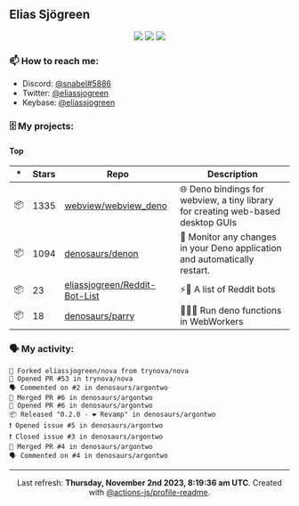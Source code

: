 ## Elias Sjögreen

<p align="center">
  <img src="https://img.shields.io/badge/🎂-dec. 2003-success" />
  <img src="https://img.shields.io/badge/🌎-Stockholm-informational" />
  <img src="https://img.shields.io/badge/👦-He/Him-informational" />
</p>

### 📫 How to reach me:

- Discord: [@snabel#5886](https://discord.com/users/267978757799673866)
- Twitter: [@eliassjogreen](https://twitter.com/eliassjogreen)
- Keybase: [@eliassjogreen](https://keybase.io/eliassjogreen)

### 🗄 My projects:

#### Top
|*|Stars|Repo|Description|
|---|---|---|---|
| 📦 | 1335 | [webview/webview_deno](https://github.com/webview/webview_deno) | 🌐 Deno bindings for webview, a tiny library for creating web-based desktop GUIs |
| 📦 | 1094 | [denosaurs/denon](https://github.com/denosaurs/denon) | 👀 Monitor any changes in your Deno application and automatically restart. |
| 📦 | 23 | [eliassjogreen/Reddit-Bot-List](https://github.com/eliassjogreen/Reddit-Bot-List) | ⚡️🤖 A list of Reddit bots |
| 📦 | 18 | [denosaurs/parry](https://github.com/denosaurs/parry) | 👷🏽‍♂️ Run deno functions in WebWorkers |

### 🗣 My activity:

```
🍴 Forked eliassjogreen/nova from trynova/nova
💪 Opened PR #53 in trynova/nova
🗣 Commented on #2 in denosaurs/argontwo
🎉 Merged PR #6 in denosaurs/argontwo
💪 Opened PR #6 in denosaurs/argontwo
📦 Released "0.2.0 - ❤️ Revamp" in denosaurs/argontwo
❗️ Opened issue #5 in denosaurs/argontwo
❗️ Closed issue #3 in denosaurs/argontwo
🎉 Merged PR #4 in denosaurs/argontwo
🗣 Commented on #4 in denosaurs/argontwo
```

------------
<p align="center">Last refresh: <b>Thursday, November 2nd 2023, 8:19:36 am UTC</b>. Created with <a href=https://github.com/marketplace/actions/profile-readme>@actions-js/profile-readme</a>.</p>
